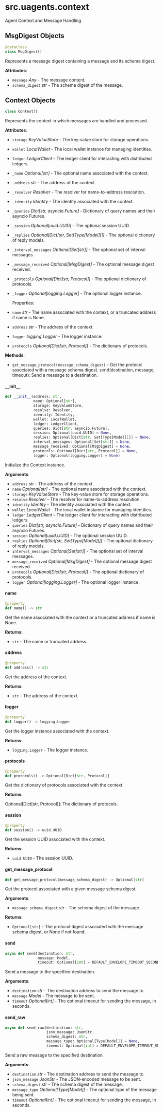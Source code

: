 <a id="src.uagents.context"></a>

# src.uagents.context

Agent Context and Message Handling

<a id="src.uagents.context.MsgDigest"></a>

## MsgDigest Objects

```python
@dataclass
class MsgDigest()
```

Represents a message digest containing a message and its schema digest.

**Attributes**:

- `message` _Any_ - The message content.
- `schema_digest` _str_ - The schema digest of the message.

<a id="src.uagents.context.Context"></a>

## Context Objects

```python
class Context()
```

Represents the context in which messages are handled and processed.

**Attributes**:

- `storage` _KeyValueStore_ - The key-value store for storage operations.
- `wallet` _LocalWallet_ - The local wallet instance for managing identities.
- `ledger` _LedgerClient_ - The ledger client for interacting with distributed ledgers.
- `_name` _Optional[str]_ - The optional name associated with the context.
- `_address` _str_ - The address of the context.
- `_resolver` _Resolver_ - The resolver for name-to-address resolution.
- `_identity` _Identity_ - The identity associated with the context.
- `_queries` _Dict[str, asyncio.Future]_ - Dictionary of query names and their asyncio Futures.
- `_session` _Optional[uuid.UUID]_ - The optional session UUID.
- `_replies` _Optional[Dict[str, Set[Type[Model]]]]_ - The optional dictionary of reply models.
- `_interval_messages` _Optional[Set[str]]_ - The optional set of interval messages.
- `_message_received` _Optional[MsgDigest]_ - The optional message digest received.
- `_protocols` _Optional[Dict[str, Protocol]]_ - The optional dictionary of protocols.
- `_logger` _Optional[logging.Logger]_ - The optional logger instance.
  
  Properties:
- `name` _str_ - The name associated with the context, or a truncated address if name is None.
- `address` _str_ - The address of the context.
- `logger` _logging.Logger_ - The logger instance.
- `protocols` _Optional[Dict[str, Protocol]]_ - The dictionary of protocols.
  

**Methods**:

- `get_message_protocol(message_schema_digest)` - Get the protocol associated with a message schema digest.
  send(destination, message, timeout): Send a message to a destination.

<a id="src.uagents.context.Context.__init__"></a>

#### `__`init`__`

```python
def __init__(address: str,
             name: Optional[str],
             storage: KeyValueStore,
             resolve: Resolver,
             identity: Identity,
             wallet: LocalWallet,
             ledger: LedgerClient,
             queries: Dict[str, asyncio.Future],
             session: Optional[uuid.UUID] = None,
             replies: Optional[Dict[str, Set[Type[Model]]]] = None,
             interval_messages: Optional[Set[str]] = None,
             message_received: Optional[MsgDigest] = None,
             protocols: Optional[Dict[str, Protocol]] = None,
             logger: Optional[logging.Logger] = None)
```

Initialize the Context instance.

**Arguments**:

- `address` _str_ - The address of the context.
- `name` _Optional[str]_ - The optional name associated with the context.
- `storage` _KeyValueStore_ - The key-value store for storage operations.
- `resolve` _Resolver_ - The resolver for name-to-address resolution.
- `identity` _Identity_ - The identity associated with the context.
- `wallet` _LocalWallet_ - The local wallet instance for managing identities.
- `ledger` _LedgerClient_ - The ledger client for interacting with distributed ledgers.
- `queries` _Dict[str, asyncio.Future]_ - Dictionary of query names and their asyncio Futures.
- `session` _Optional[uuid.UUID]_ - The optional session UUID.
- `replies` _Optional[Dict[str, Set[Type[Model]]]]_ - The optional dictionary of reply models.
- `interval_messages` _Optional[Set[str]]_ - The optional set of interval messages.
- `message_received` _Optional[MsgDigest]_ - The optional message digest received.
- `protocols` _Optional[Dict[str, Protocol]]_ - The optional dictionary of protocols.
- `logger` _Optional[logging.Logger]_ - The optional logger instance.

<a id="src.uagents.context.Context.name"></a>

#### name

```python
@property
def name() -> str
```

Get the name associated with the context or a truncated address if name is None.

**Returns**:

- `str` - The name or truncated address.

<a id="src.uagents.context.Context.address"></a>

#### address

```python
@property
def address() -> str
```

Get the address of the context.

**Returns**:

- `str` - The address of the context.

<a id="src.uagents.context.Context.logger"></a>

#### logger

```python
@property
def logger() -> logging.Logger
```

Get the logger instance associated with the context.

**Returns**:

- `logging.Logger` - The logger instance.

<a id="src.uagents.context.Context.protocols"></a>

#### protocols

```python
@property
def protocols() -> Optional[Dict[str, Protocol]]
```

Get the dictionary of protocols associated with the context.

**Returns**:

  Optional[Dict[str, Protocol]]: The dictionary of protocols.

<a id="src.uagents.context.Context.session"></a>

#### session

```python
@property
def session() -> uuid.UUID
```

Get the session UUID associated with the context.

**Returns**:

- `uuid.UUID` - The session UUID.

<a id="src.uagents.context.Context.get_message_protocol"></a>

#### get`_`message`_`protocol

```python
def get_message_protocol(message_schema_digest) -> Optional[str]
```

Get the protocol associated with a given message schema digest.

**Arguments**:

- `message_schema_digest` _str_ - The schema digest of the message.
  

**Returns**:

- `Optional[str]` - The protocol digest associated with the message schema digest, or None if not found.

<a id="src.uagents.context.Context.send"></a>

#### send

```python
async def send(destination: str,
               message: Model,
               timeout: Optional[int] = DEFAULT_ENVELOPE_TIMEOUT_SECONDS)
```

Send a message to the specified destination.

**Arguments**:

- `destination` _str_ - The destination address to send the message to.
- `message` _Model_ - The message to be sent.
- `timeout` _Optional[int]_ - The optional timeout for sending the message, in seconds.

<a id="src.uagents.context.Context.send_raw"></a>

#### send`_`raw

```python
async def send_raw(destination: str,
                   json_message: JsonStr,
                   schema_digest: str,
                   message_type: Optional[Type[Model]] = None,
                   timeout: Optional[int] = DEFAULT_ENVELOPE_TIMEOUT_SECONDS)
```

Send a raw message to the specified destination.

**Arguments**:

- `destination` _str_ - The destination address to send the message to.
- `json_message` _JsonStr_ - The JSON-encoded message to be sent.
- `schema_digest` _str_ - The schema digest of the message.
- `message_type` _Optional[Type[Model]]_ - The optional type of the message being sent.
- `timeout` _Optional[int]_ - The optional timeout for sending the message, in seconds.

